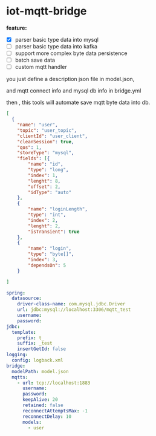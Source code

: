 # iot-mqtt-bridge
**feature:**

- [x] parser basic  type data into mysql
- [ ] parser basic  type data into kafka
- [ ] support more complex byte data persistence
- [ ] batch save data
- [ ] custom mqtt handler

you just define a description json file  in model.json, 

and mqtt connect info and  mysql db info in bridge.yml

then , this tools will automate save mqtt byte data into db.

```json
[
  {
    "name": "user",
    "topic": "user_topic",
    "clientId": "user_client",
    "cleanSession": true,
    "qos": 1,
    "storeType": "mysql",
    "fields": [{
        "name": "id",
        "type": "long",
        "index": 1,
        "lenght": 8,
        "offset": 2,
        "idType": "auto"
    },
    {
        "name": "loginLength",
        "type": "int",
        "index": 2,
        "lenght": 2,
        "isTransient": true
    },
    {
        "name": "login",
        "type": "byte[]",
        "index": 3,
        "dependsOn": 5
    }

]
```

```yaml
spring:
  datasource:
    driver-class-name: com.mysql.jdbc.Driver
    url: jdbc:mysql://localhost:3306/mqtt_test
    username: 
    password: 
jdbc: 
  template: 
    prefix: t_
    suffix: _test
    insertGetId: false    
logging:
  config: logback.xml
bridge: 
  modelPath: model.json
  mqtts: 
    - url: tcp://localhost:1883
      username: 
      password: 
      keepAlive: 20
      retained: false
      reconnectAttemptsMax: -1
      reconnectDelay: 10
      models: 
        - user


```

